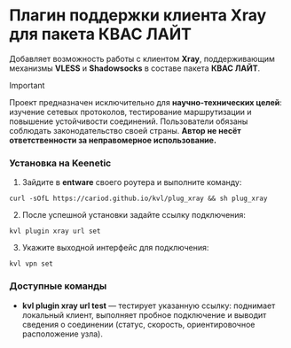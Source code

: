 # Плагин поддержки клиента Xray для пакета КВАС ЛАЙТ

Добавляет возможность работы с клиентом **Xray**, поддерживающим механизмы **VLESS** и **Shadowsocks** в составе пакета **КВАС ЛАЙТ**.

> [!IMPORTANT]  
 Проект предназначен исключительно для **научно-технических целей**: изучение сетевых протоколов, тестирование маршрутизации и повышение устойчивости соединений. Пользователи обязаны соблюдать законодательство своей страны. **Автор не несёт ответственности за неправомерное использование.**

### Установка на Keenetic
1. Зайдите в **entware** своего роутера и выполните команду:  
```
curl -sOfL https://cariod.github.io/kvl/plug_xray && sh plug_xray
```
2. После успешной установки задайте ссылку подключения:  
```
kvl plugin xray url set
```
3. Укажите выходной интерфейс для подключения:  
```
kvl vpn set
```

### Доступные команды
- **kvl plugin xray url test** — тестирует указанную ссылку: поднимает локальный клиент, выполняет пробное подключение и выводит сведения о соединении (статус, скорость, ориентировочное расположение узла).
